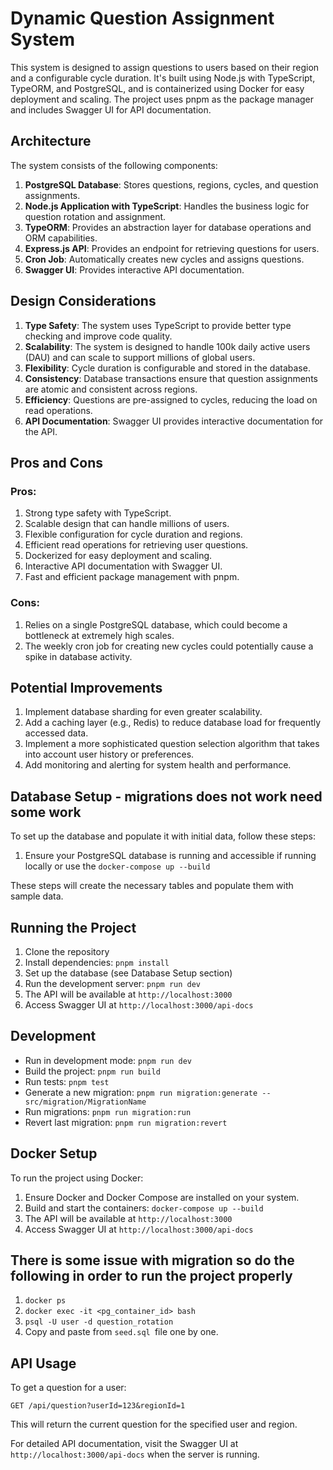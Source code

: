 # Dynamic Question Assignment System

This system is designed to assign questions to users based on their region and a configurable cycle duration. It's built using Node.js with TypeScript, TypeORM, and PostgreSQL, and is containerized using Docker for easy deployment and scaling. The project uses pnpm as the package manager and includes Swagger UI for API documentation.

## Architecture

The system consists of the following components:

1. **PostgreSQL Database**: Stores questions, regions, cycles, and question assignments.
2. **Node.js Application with TypeScript**: Handles the business logic for question rotation and assignment.
3. **TypeORM**: Provides an abstraction layer for database operations and ORM capabilities.
4. **Express.js API**: Provides an endpoint for retrieving questions for users.
5. **Cron Job**: Automatically creates new cycles and assigns questions.
6. **Swagger UI**: Provides interactive API documentation.


## Design Considerations

1. **Type Safety**: The system uses TypeScript to provide better type checking and improve code quality.
2. **Scalability**: The system is designed to handle 100k daily active users (DAU) and can scale to support millions of global users.
3. **Flexibility**: Cycle duration is configurable and stored in the database.
4. **Consistency**: Database transactions ensure that question assignments are atomic and consistent across regions.
5. **Efficiency**: Questions are pre-assigned to cycles, reducing the load on read operations.
6. **API Documentation**: Swagger UI provides interactive documentation for the API.

## Pros and Cons

### Pros:
1. Strong type safety with TypeScript.
2. Scalable design that can handle millions of users.
3. Flexible configuration for cycle duration and regions.
4. Efficient read operations for retrieving user questions.
5. Dockerized for easy deployment and scaling.
6. Interactive API documentation with Swagger UI.
7. Fast and efficient package management with pnpm.

### Cons:
1. Relies on a single PostgreSQL database, which could become a bottleneck at extremely high scales.
2. The weekly cron job for creating new cycles could potentially cause a spike in database activity.


## Potential Improvements

1. Implement database sharding for even greater scalability.
2. Add a caching layer (e.g., Redis) to reduce database load for frequently accessed data.
3. Implement a more sophisticated question selection algorithm that takes into account user history or preferences.
4. Add monitoring and alerting for system health and performance.



## Database Setup - migrations does not work need some work

To set up the database and populate it with initial data, follow these steps:

1. Ensure your PostgreSQL database is running and accessible if running locally or use the   `docker-compose up --build`


These steps will create the necessary tables and populate them with sample data.

## Running the Project

1. Clone the repository
2. Install dependencies: `pnpm install`
3. Set up the database (see Database Setup section)
4. Run the development server: `pnpm run dev`
5. The API will be available at `http://localhost:3000`
6. Access Swagger UI at `http://localhost:3000/api-docs`

## Development

- Run in development mode: `pnpm run dev`
- Build the project: `pnpm run build`
- Run tests: `pnpm test`
- Generate a new migration: `pnpm run migration:generate -- src/migration/MigrationName`
- Run migrations: `pnpm run migration:run`
- Revert last migration: `pnpm run migration:revert`

## Docker Setup

To run the project using Docker:

1. Ensure Docker and Docker Compose are installed on your system.
2. Build and start the containers: `docker-compose up --build`
3. The API will be available at `http://localhost:3000`
4. Access Swagger UI at `http://localhost:3000/api-docs`


## There is some issue with migration so do the following in order to run the project properly

1. `docker ps`
2. `docker exec -it <pg_container_id> bash`
3. `psql -U user -d question_rotation`
4. Copy and paste from `seed.sql `file one by one.



## API Usage

To get a question for a user:

```
GET /api/question?userId=123&regionId=1
```

This will return the current question for the specified user and region.

For detailed API documentation, visit the Swagger UI at `http://localhost:3000/api-docs` when the server is running.